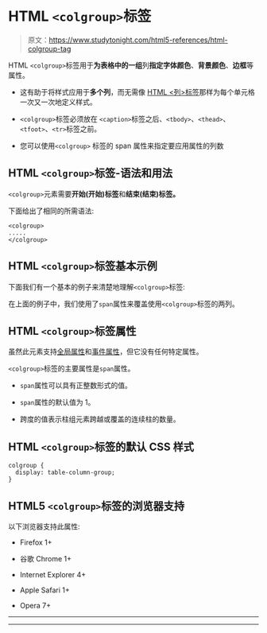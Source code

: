 # HTML `<colgroup>`标签

> 原文：<https://www.studytonight.com/html5-references/html-colgroup-tag>

HTML `<colgroup>`标签用于**为表格中的一组**列**指定字体颜色**、**背景颜色**、**边框**等属性。

*   这有助于将样式应用于**多个列**，而无需像 [HTML <列>标签](https://www.studytonight.com/html5-references/html-col-tag)那样为每个单元格一次又一次地定义样式。

*   `<colgroup>`标签必须放在 `<caption>`标签之后、`<tbody>`、`<thead>`、`<tfoot>`、`<tr>`标签之前。

*   您可以使用`<colgroup>` 标签的 span 属性来指定要应用属性的列数

## HTML `<colgroup>`标签-语法和用法

`<colgroup>`元素需要**开始(开始)标签**和**结束(结束)标签。**

下面给出了相同的所需语法:

```
<colgroup>
.....
</colgroup> 
```

## HTML `<colgroup>`标签基本示例

下面我们有一个基本的例子来清楚地理解`<colgroup>`标签:

在上面的例子中，我们使用了`span`属性来覆盖使用`<colgroup>`标签的两列。

## HTML `<colgroup>`标签属性

虽然此元素支持[全局属性](https://www.studytonight.com/html5-references/html-global-attributes)和[事件属性](https://www.studytonight.com/html5-references/html-event-attributes)，但它没有任何特定属性。

`<colgroup>`标签的主要属性是`span`属性。

*   `span`属性可以具有正整数形式的值。

*   `span`属性的默认值为 1。

*   跨度的值表示柱组元素跨越或覆盖的连续柱的数量。

## HTML `<colgroup>`标签的默认 CSS 样式

```
colgroup {
  display: table-column-group;
}
```

## HTML5 `<colgroup>`标签的浏览器支持

以下浏览器支持此属性:

*   Firefox 1+

*   谷歌 Chrome 1+

*   Internet Explorer 4+

*   Apple Safari 1+

*   Opera 7+

* * *

* * *